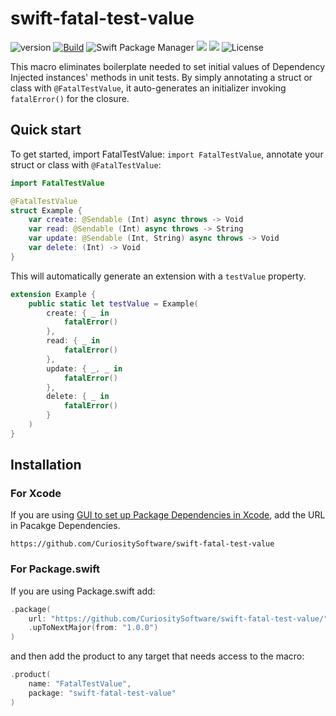 # swift-fatal-test-value

![version](https://img.shields.io/github/v/release/CuriositySoftware/swift-fatal-test-value.svg)
[![Build](https://github.com/CuriositySoftware/swift-fatal-test-value/actions/workflows/build-and-test.yml/badge.svg)](https://github.com/CuriositySoftware/swift-fatal-test-value/actions/workflows/build-and-test.yml)
![Swift Package Manager](https://img.shields.io/badge/swift%20package%20manager-compatible-brightgreen.svg)
[![](https://img.shields.io/endpoint?url=https%3A%2F%2Fswiftpackageindex.com%2Fapi%2Fpackages%2FCuriositySoftware%2Fswift-fatal-test-value%2Fbadge%3Ftype%3Dswift-versions)](https://swiftpackageindex.com/CuriositySoftware/swift-fatal-test-value)
[![](https://img.shields.io/endpoint?url=https%3A%2F%2Fswiftpackageindex.com%2Fapi%2Fpackages%2FCuriositySoftware%2Fswift-fatal-test-value%2Fbadge%3Ftype%3Dplatforms)](https://swiftpackageindex.com/CuriositySoftware/swift-fatal-test-value)
![License](https://img.shields.io/badge/License-MIT-yellow.svg)

This macro eliminates boilerplate needed to set initial values of Dependency Injected instances' methods in unit tests.
By simply annotating a struct or class with `@FatalTestValue`, it auto-generates an initializer invoking `fatalError()` for the closure.

## Quick start

To get started, import FatalTestValue: `import FatalTestValue`, annotate your struct or class with `@FatalTestValue`:

```swift
import FatalTestValue

@FatalTestValue
struct Example {
    var create: @Sendable (Int) async throws -> Void
    var read: @Sendable (Int) async throws -> String
    var update: @Sendable (Int, String) async throws -> Void
    var delete: (Int) -> Void
}
```

This will automatically generate an extension with a `testValue` property.


```swift
extension Example {
    public static let testValue = Example(
        create: { _ in
            fatalError()
        },
        read: { _ in
            fatalError()
        },
        update: { _, _ in
            fatalError()
        },
        delete: { _ in
            fatalError()
        }
    )
}
```

## Installation

### For Xcode

If you are using [GUI to set up Package Dependencies in Xcode](https://developer.apple.com/documentation/xcode/adding-package-dependencies-to-your-app), add the URL in Pacakge Dependencies.

```
https://github.com/CuriositySoftware/swift-fatal-test-value
```

### For Package.swift

If you are using Package.swift add:

```swift
.package(
    url: "https://github.com/CuriositySoftware/swift-fatal-test-value/",
    .upToNextMajor(from: "1.0.0")
)
```

and then add the product to any target that needs access to the macro:

```swift
.product(
    name: "FatalTestValue",
    package: "swift-fatal-test-value"
)
```
